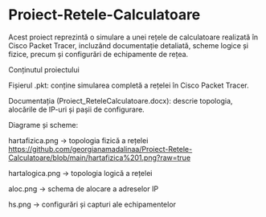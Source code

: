 # Proiect-Retele-Calculatoare
Acest proiect reprezintă o simulare a unei rețele de calculatoare realizată în Cisco Packet Tracer, incluzând documentație detaliată, scheme logice și fizice, precum și configurări de echipamente de rețea.

Conținutul proiectului 

Fișierul .pkt: conține simularea completă a rețelei în Cisco Packet Tracer.

Documentația (Proiect_ReteleCalculatoare.docx): descrie topologia, alocările de IP-uri și pașii de configurare.

Diagrame și scheme:

hartafizica.png → topologia fizică a rețelei https://github.com/georgianamadalinaa/Proiect-Retele-Calculatoare/blob/main/hartafizica%201.png?raw=true

hartalogica.png → topologia logică a rețelei 

aloc.png → schema de alocare a adreselor IP 

hs.png → configurări și capturi ale echipamentelor 

